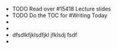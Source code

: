 - TODO  Read over #15418 Lecture slides
- TODO Do the TOC for #Writing Today
-
-
- dfsdlkfjklsdfjkl jfklsdj fsdf
-